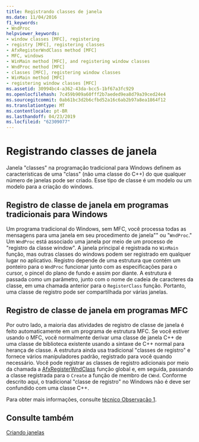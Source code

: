 ```yaml
---
title: Registrando classes de janela
ms.date: 11/04/2016
f1_keywords:
- WndProc
helpviewer_keywords:
- window classes [MFC], registering
- registry [MFC], registering classes
- AfxRegisterWndClass method [MFC]
- MFC, windows
- WinMain method [MFC], and registering window classes
- WndProc method [MFC]
- classes [MFC], registering window classes
- WinMain method [MFC]
- registering window classes [MFC]
ms.assetid: 30994bc4-a362-43da-bcc5-1bf67a3fc929
ms.openlocfilehash: 7c459b909a60fff2b7aeded9ea8d79a39ced24e4
ms.sourcegitcommit: 0ab61bc3d2b6cfbd52a16c6ab2b97a8ea1864f12
ms.translationtype: MT
ms.contentlocale: pt-BR
ms.lasthandoff: 04/23/2019
ms.locfileid: "62309077"
---
```

# <a name="registering-window-classes"></a>Registrando classes de janela

Janela "classes" na programação tradicional para Windows definem as características de uma "class" (não uma classe do C++) do que qualquer número de janelas pode ser criado. Esse tipo de classe é um modelo ou um modelo para a criação do windows.

## <a name="window-class-registration-in-traditional-programs-for-windows"></a>Registro de classe de janela em programas tradicionais para Windows

Um programa tradicional do Windows, sem MFC, você processa todas as mensagens para uma janela em seu procedimento de janela"" ou "`WndProc`." Um `WndProc` está associado uma janela por meio de um processo de "registro da classe window". A janela principal é registrada no `WinMain` função, mas outras classes do windows podem ser registrado em qualquer lugar no aplicativo. Registro depende de uma estrutura que contém um ponteiro para o `WndProc` funcionar junto com as especificações para o cursor, o pincel do plano de fundo e assim por diante. A estrutura é passada como um parâmetro, junto com o nome de cadeia de caracteres da classe, em uma chamada anterior para o `RegisterClass` função. Portanto, uma classe de registro pode ser compartilhada por várias janelas.

## <a name="window-class-registration-in-mfc-programs"></a>Registro de classe de janela em programas MFC

Por outro lado, a maioria das atividades de registro de classe de janela é feito automaticamente em um programa de estrutura MFC. Se você estiver usando o MFC, você normalmente derivar uma classe de janela C++ de uma classe de biblioteca existente usando a sintaxe de C++ normal para herança de classe. A estrutura ainda usa tradicional "classes de registro" e fornece vários manipuladores padrão, registrado para você quando necessário. Você pode registrar as classes de registro adicionais por meio da chamada a [AfxRegisterWndClass](../mfc/reference/application-information-and-management.md#afxregisterwndclass) função global e, em seguida, passando a classe registrada para o `Create` a função de membro de `CWnd`. Conforme descrito aqui, o tradicional "classe de registro" no Windows não é deve ser confundido com uma classe C++.

Para obter mais informações, consulte [técnico Observação 1](../mfc/tn001-window-class-registration.md).

## <a name="see-also"></a>Consulte também

[Criando janelas](../mfc/creating-windows.md)

